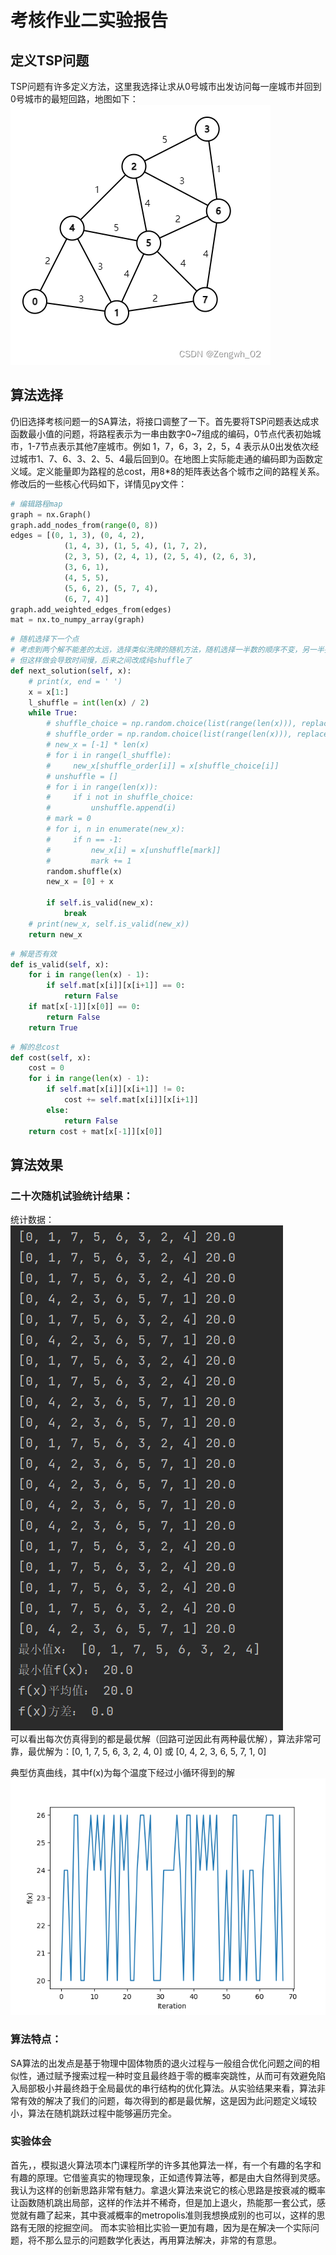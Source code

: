 # 考核作业二实验报告
## 定义TSP问题
TSP问题有许多定义方法，这里我选择让求从0号城市出发访问每一座城市并回到0号城市的最短回路，地图如下：  
![](pics/TSP%20map.png)
## 算法选择
仍旧选择考核问题一的SA算法，将接口调整了一下。首先要将TSP问题表达成求函数最小值的问题，将路程表示为一串由数字0~7组成的编码，0节点代表初始城市，1-7节点表示其他7座城市。例如 1，7，6，3，2，5，4 表示从0出发依次经过城市1、7、6、3、2、5、4最后回到0。在地图上实际能走通的编码即为函数定义域。定义能量即为路程的总cost，用8*8的矩阵表达各个城市之间的路程关系。修改后的一些核心代码如下，详情见py文件：
```py
# 编辑路程map
graph = nx.Graph()
graph.add_nodes_from(range(0, 8))
edges = [(0, 1, 3), (0, 4, 2),
            (1, 4, 3), (1, 5, 4), (1, 7, 2),
            (2, 3, 5), (2, 4, 1), (2, 5, 4), (2, 6, 3),
            (3, 6, 1),
            (4, 5, 5),
            (5, 6, 2), (5, 7, 4),
            (6, 7, 4)]
graph.add_weighted_edges_from(edges)
mat = nx.to_numpy_array(graph)
```

```py
# 随机选择下一个点
# 考虑到两个解不能差的太远，选择类似洗牌的随机方法，随机选择一半数的顺序不变，另一半打乱顺序随机插进去
# 但这样做会导致时间慢，后来之间改成纯shuffle了
def next_solution(self, x):
    # print(x, end = ' ')
    x = x[1:]
    l_shuffle = int(len(x) / 2)
    while True:
        # shuffle_choice = np.random.choice(list(range(len(x))), replace=False, size=l_shuffle)
        # shuffle_order = np.random.choice(list(range(len(x))), replace=False, size=l_shuffle)
        # new_x = [-1] * len(x)
        # for i in range(l_shuffle):
        #     new_x[shuffle_order[i]] = x[shuffle_choice[i]]
        # unshuffle = []
        # for i in range(len(x)):
        #     if i not in shuffle_choice:
        #         unshuffle.append(i)
        # mark = 0
        # for i, n in enumerate(new_x):
        #     if n == -1:
        #         new_x[i] = x[unshuffle[mark]]
        #         mark += 1
        random.shuffle(x)
        new_x = [0] + x

        if self.is_valid(new_x):
            break
    # print(new_x, self.is_valid(new_x))
    return new_x
```

```py
# 解是否有效
def is_valid(self, x):
    for i in range(len(x) - 1):
        if self.mat[x[i]][x[i+1]] == 0:
            return False
    if mat[x[-1]][x[0]] == 0:
        return False
    return True
```

```py
# 解的总cost
def cost(self, x):
    cost = 0
    for i in range(len(x) - 1):
        if self.mat[x[i]][x[i+1]] != 0:
            cost += self.mat[x[i]][x[i+1]]
        else:
            return False
    return cost + mat[x[-1]][x[0]]
```
## 算法效果
### 二十次随机试验统计结果：
统计数据：  
![](pics/Q2_stat.png)  
可以看出每次仿真得到的都是最优解（回路可逆因此有两种最优解），算法非常可靠，最优解为：[0, 1, 7, 5, 6, 3, 2, 4, 0] 或 [0, 4, 2, 3, 6, 5, 7, 1, 0]

典型仿真曲线，其中f(x)为每个温度下经过小循环得到的解  
![](pics/Q2_iter.png)  

### 算法特点：
SA算法的出发点是基于物理中固体物质的退火过程与一般组合优化问题之间的相似性，通过赋予搜索过程一种时变且最终趋于零的概率突跳性，从而可有效避免陷入局部极小并最终趋于全局最优的串行结构的优化算法。从实验结果来看，算法非常有效的解决了我们的问题，每次得到的都是最优解，这是因为此问题定义域较小，算法在随机跳跃过程中能够遍历完全。
### 实验体会
首先，，模拟退火算法项本门课程所学的许多其他算法一样，有一个有趣的名字和有趣的原理。它借鉴真实的物理现象，正如遗传算法等，都是由大自然得到灵感。我认为这样的创新思路非常有魅力。拿退火算法来说它的核心思路是按衰减的概率让函数随机跳出局部，这样的作法并不稀奇，但是加上退火，热能那一套公式，感觉就有趣了起来，其中衰减概率的metropolis准则我想换成别的也可以，这样的思路有无限的挖掘空间。
而本实验相比实验一更加有趣，因为是在解决一个实际问题，将不那么显示的问题数学化表达，再用算法解决，非常的有意思。